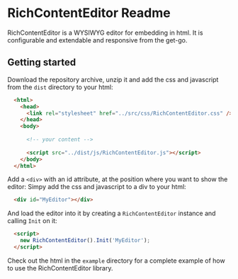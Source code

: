 <h1>RichContentEditor Readme</h1>
RichContentEditor is a WYSIWYG editor for embedding in html. It is configurable and extendable and responsive from the get-go.

<h2>Getting started</h2>
Download the repository archive, unzip it and add the css and javascript from the <code>dist</code> directory to your html:

```html
  <html>
    <head>
      <link rel="stylesheet" href="../src/css/RichContentEditor.css" />
    </head>
    <body>
    
      <!-- your content -->
      
      <script src="../dist/js/RichContentEditor.js"></script>
    </body>
  </html>
```

Add a <code>&lt;div></code> with an id attribute, at the position where you want to show the editor:
Simpy add the css and javascript to a div to your html:

```html
  <div id="MyEditor"></div>
```

And load the editor into it by creating a <code>RichContentEditor</code> instance and calling <code>Init</code> on it:

```html
  <script>
    new RichContentEditor().Init('MyEditor');
  </script>
```

Check out the html in the <code>example</code> directory for a complete example of how to use the RichContentEditor library.
